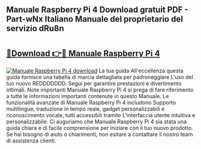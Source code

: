 ## Manuale Raspberry Pi 4 Download gratuit PDF - Part-wNx Italiano Manuale del proprietario del servizio dRu8n

# <h2><a href="http://dfa9xo.blite.top/?on=Manuale+Raspberry+Pi+4">🔗Download 👉🔴 Manuale Raspberry Pi 4</a></h2>

[![Manuale Raspberry Pi 4 download](https://i.imgur.com/lujVjoI.png)](http://dfa9xo.blite.top/?on=Manuale+Raspberry+Pi+4)
La tua guida All'eccellenza questa guida fornisce una tabella di marcia dettagliata per padroneggiare L'uso del tuo nuovo REDDDDDDD. Segui per garantire prestazioni e divertimento ottimali. Note importanti Manuale Raspberry Pi 4 si prega di fare riferimento a tutte le informazioni importanti contenute in questo Manuale. Le funzionalità avanzate di Manuale Raspberry Pi 4 includono Supporto multilingue, traduzione in tempo reale, gadget personalizzabili e riconoscimento vocale, tutti accessibili tramite L'interfaccia utente intuitiva e personalizzabile. Ci auguriamo che Manuale Raspberry Pi 4 sia stata una guida chiara e di facile comprensione per iniziare con il tuo nuovo prodotto. Se hai bisogno di aiuto o chiarimenti, non esitare a contattare il nostro team di assistenza clienti.
